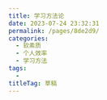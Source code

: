 ```yaml
---
title: 学习方法论
date: 2023-07-24 23:32:31
permalink: /pages/8de2d9/
categories: 
  - 软素质
  - 个人效率
  - 学习方法
tags: 
  - 
titleTag: 草稿
---
```


